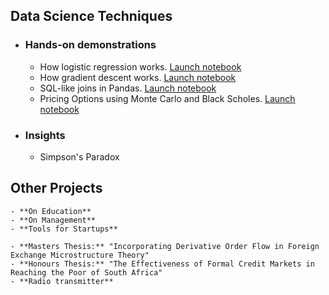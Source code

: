 ## Data Science Techniques

- ### Hands-on demonstrations

	- How logistic regression works. [Launch notebook](http://nbviewer.ipython.org/github/kierancondon/Sandbox/blob/master/Logistic%20Regression.ipynb)
	- How gradient descent works. [Launch notebook](http://nbviewer.ipython.org/github/kierancondon/Sandbox/blob/master/Gradient%20Descent%20in%20Action.ipynb)
	- SQL-like joins in Pandas. [Launch notebook](http://nbviewer.ipython.org/github/kierancondon/Sandbox/blob/master/SQL%20Joins%20and%20Pandas%20Merges.ipynb)
	- Pricing Options using Monte Carlo and Black Scholes. [Launch notebook](http://nbviewer.ipython.org/github/kierancondon/Sandbox/blob/master/Option%20Valuation%20and%20Hedging%20in%20Python.ipynb)

- ### Insights
	
	- Simpson's Paradox

## Other Projects

	- **On Education**
	- **On Management**
	- **Tools for Startups**

	- **Masters Thesis:** "Incorporating Derivative Order Flow in Foreign Exchange Microstructure Theory"
	- **Honours Thesis:** "The Effectiveness of Formal Credit Markets in Reaching the Poor of South Africa"
	- **Radio transmitter**



